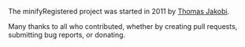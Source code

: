The minifyRegistered project was started in 2011 by [Thomas
Jakobi](https://github.com/jako).

Many thanks to all who contributed, whether by creating pull requests,
submitting bug reports, or donating.